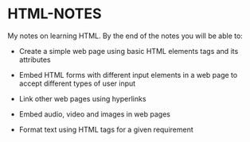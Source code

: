 # HTML-NOTES
My notes on learning HTML.
By the end of the notes you will be able to:

* Create a simple web page using basic HTML elements tags and its attributes

* Embed HTML forms with different input elements in a web page to accept different types of user input

* Link other web pages using hyperlinks

* Embed audio, video and images in web pages

* Format text using HTML tags for a given requirement
